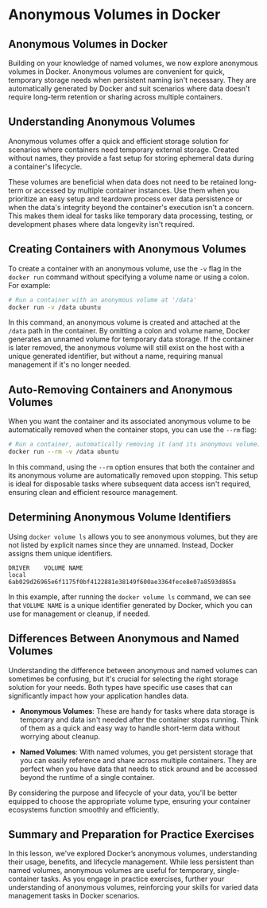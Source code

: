 # Anonymous Volumes in Docker

## Anonymous Volumes in Docker
Building on your knowledge of named volumes, we now explore anonymous volumes in Docker. Anonymous volumes are convenient for quick, temporary storage needs when persistent naming isn't necessary. They are automatically generated by Docker and suit scenarios where data doesn't require long-term retention or sharing across multiple containers.

## Understanding Anonymous Volumes
Anonymous volumes offer a quick and efficient storage solution for scenarios where containers need temporary external storage. Created without names, they provide a fast setup for storing ephemeral data during a container's lifecycle.

These volumes are beneficial when data does not need to be retained long-term or accessed by multiple container instances. Use them when you prioritize an easy setup and teardown process over data persistence or when the data's integrity beyond the container's execution isn't a concern. This makes them ideal for tasks like temporary data processing, testing, or development phases where data longevity isn't required.

## Creating Containers with Anonymous Volumes
To create a container with an anonymous volume, use the `-v` flag in the `docker run` command without specifying a volume name or using a colon. For example:

```Bash
# Run a container with an anonymous volume at '/data'
docker run -v /data ubuntu
```

In this command, an anonymous volume is created and attached at the `/data` path in the container. By omitting a colon and volume name, Docker generates an unnamed volume for temporary data storage. If the container is later removed, the anonymous volume will still exist on the host with a unique generated identifier, but without a name, requiring manual management if it's no longer needed.

## Auto-Removing Containers and Anonymous Volumes
When you want the container and its associated anonymous volume to be automatically removed when the container stops, you can use the `--rm` flag:

```Bash
# Run a container, automatically removing it (and its anonymous volume) on stop
docker run --rm -v /data ubuntu
```

In this command, using the `--rm` option ensures that both the container and its anonymous volume are automatically removed upon stopping. This setup is ideal for disposable tasks where subsequent data access isn't required, ensuring clean and efficient resource management.

## Determining Anonymous Volume Identifiers
Using `docker volume ls` allows you to see anonymous volumes, but they are not listed by explicit names since they are unnamed. Instead, Docker assigns them unique identifiers.

```
DRIVER    VOLUME NAME
local     6ab029d26965e6f1175f0bf4122881e38149f600ae3364fece8e07a8593d865a
```

In this example, after running the `docker volume ls` command, we can see that `VOLUME NAME` is a unique identifier generated by Docker, which you can use for management or cleanup, if needed.

## Differences Between Anonymous and Named Volumes
Understanding the difference between anonymous and named volumes can sometimes be confusing, but it's crucial for selecting the right storage solution for your needs. Both types have specific use cases that can significantly impact how your application handles data.

- **Anonymous Volumes**: These are handy for tasks where data storage is temporary and data isn't needed after the container stops running. Think of them as a quick and easy way to handle short-term data without worrying about cleanup.

- **Named Volumes**: With named volumes, you get persistent storage that you can easily reference and share across multiple containers. They are perfect when you have data that needs to stick around and be accessed beyond the runtime of a single container.

By considering the purpose and lifecycle of your data, you'll be better equipped to choose the appropriate volume type, ensuring your container ecosystems function smoothly and efficiently.

## Summary and Preparation for Practice Exercises
In this lesson, we've explored Docker’s anonymous volumes, understanding their usage, benefits, and lifecycle management. While less persistent than named volumes, anonymous volumes are useful for temporary, single-container tasks. As you engage in practice exercises, further your understanding of anonymous volumes, reinforcing your skills for varied data management tasks in Docker scenarios.